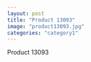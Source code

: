 ```yaml
---
layout: post
title: "Product 13093"
image: "product13093.jpg"
categories: "category1"
---
```

Product 13093
